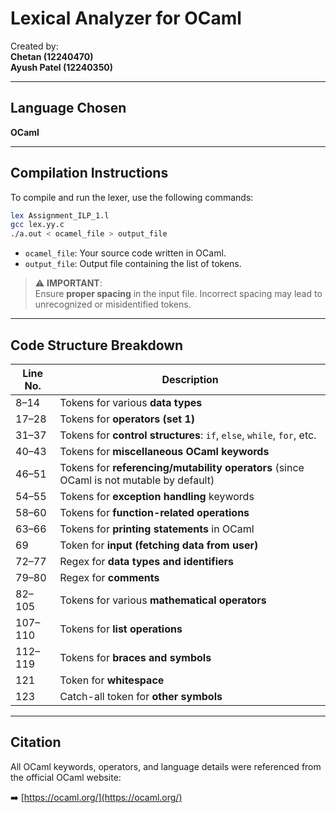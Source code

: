 # Lexical Analyzer for OCaml

Created by:  
**Chetan (12240470)**  
**Ayush Patel (12240350)**

---

## Language Chosen

**OCaml**

---

## Compilation Instructions

To compile and run the lexer, use the following commands:

```bash
lex Assignment_ILP_1.l
gcc lex.yy.c
./a.out < ocamel_file > output_file
```

- `ocamel_file`: Your source code written in OCaml.
- `output_file`: Output file containing the list of tokens.

> ⚠️ **IMPORTANT**:  
> Ensure **proper spacing** in the input file. Incorrect spacing may lead to unrecognized or misidentified tokens.

---

## Code Structure Breakdown

| Line No.    | Description                                                                                     |
|-------------|-------------------------------------------------------------------------------------------------|
| 8–14        | Tokens for various **data types**                                                               |
| 17–28       | Tokens for **operators (set 1)**                                                                |
| 31–37       | Tokens for **control structures**: `if`, `else`, `while`, `for`, etc.                           |
| 40–43       | Tokens for **miscellaneous OCaml keywords**                                                     |
| 46–51       | Tokens for **referencing/mutability operators** (since OCaml is not mutable by default)        |
| 54–55       | Tokens for **exception handling** keywords                                                      |
| 58–60       | Tokens for **function-related operations**                                                      |
| 63–66       | Tokens for **printing statements** in OCaml                                                     |
| 69          | Token for **input (fetching data from user)**                                                  |
| 72–77       | Regex for **data types and identifiers**                                                        |
| 79–80       | Regex for **comments**                                                                          |
| 82–105      | Tokens for various **mathematical operators**                                                   |
| 107–110     | Tokens for **list operations**                                                                  |
| 112–119     | Tokens for **braces and symbols**                                                               |
| 121         | Token for **whitespace**                                                                        |
| 123         | Catch-all token for **other symbols**                                                           |

---

## Citation

All OCaml keywords, operators, and language details were referenced from the official OCaml website:

➡️ [https://ocaml.org/](https://ocaml.org/)
